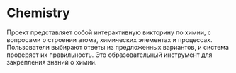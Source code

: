 # Chemistry
Проект представляет собой интерактивную викторину по химии, с вопросами о строении атома, химических элементах и процессах. Пользователи выбирают ответы из предложенных вариантов, и система проверяет их правильность. Это образовательный инструмент для закрепления знаний о химии.
